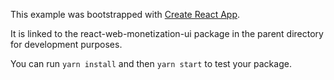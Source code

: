 This example was bootstrapped with [Create React App](https://github.com/facebook/create-react-app).

It is linked to the react-web-monetization-ui package in the parent directory for development purposes.

You can run `yarn install` and then `yarn start` to test your package.
